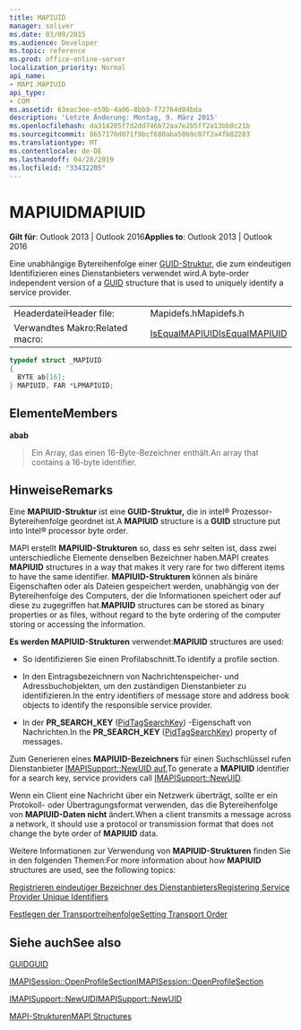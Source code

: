 ```yaml
---
title: MAPIUID
manager: soliver
ms.date: 03/09/2015
ms.audience: Developer
ms.topic: reference
ms.prod: office-online-server
localization_priority: Normal
api_name:
- MAPI.MAPIUID
api_type:
- COM
ms.assetid: 63eac3ee-e59b-4a06-8bb9-f72764d84bda
description: 'Letzte Änderung: Montag, 9. März 2015'
ms.openlocfilehash: da314205f7d2dd746b72aa7e2b5ff2a13bb0c21b
ms.sourcegitcommit: 8657170d071f9bcf680aba50b9c07f2a4fb82283
ms.translationtype: MT
ms.contentlocale: de-DE
ms.lasthandoff: 04/28/2019
ms.locfileid: "33432205"
---
```

# <a name="mapiuid"></a><span data-ttu-id="0e13f-103">MAPIUID</span><span class="sxs-lookup"><span data-stu-id="0e13f-103">MAPIUID</span></span>

  
  
<span data-ttu-id="0e13f-104">**Gilt für**: Outlook 2013 | Outlook 2016</span><span class="sxs-lookup"><span data-stu-id="0e13f-104">**Applies to**: Outlook 2013 | Outlook 2016</span></span> 
  
<span data-ttu-id="0e13f-105">Eine unabhängige Bytereihenfolge einer [GUID-Struktur,](guid.md) die zum eindeutigen Identifizieren eines Dienstanbieters verwendet wird.</span><span class="sxs-lookup"><span data-stu-id="0e13f-105">A byte-order independent version of a [GUID](guid.md) structure that is used to uniquely identify a service provider.</span></span> 
  
|||
|:-----|:-----|
|<span data-ttu-id="0e13f-106">Headerdatei</span><span class="sxs-lookup"><span data-stu-id="0e13f-106">Header file:</span></span>  <br/> |<span data-ttu-id="0e13f-107">Mapidefs.h</span><span class="sxs-lookup"><span data-stu-id="0e13f-107">Mapidefs.h</span></span>  <br/> |
|<span data-ttu-id="0e13f-108">Verwandtes Makro:</span><span class="sxs-lookup"><span data-stu-id="0e13f-108">Related macro:</span></span>  <br/> |[<span data-ttu-id="0e13f-109">IsEqualMAPIUID</span><span class="sxs-lookup"><span data-stu-id="0e13f-109">IsEqualMAPIUID</span></span>](isequalmapiuid.md) <br/> |
   
```cpp
typedef struct _MAPIUID
{
  BYTE ab[16];
} MAPIUID, FAR *LPMAPIUID;

```

## <a name="members"></a><span data-ttu-id="0e13f-110">Elemente</span><span class="sxs-lookup"><span data-stu-id="0e13f-110">Members</span></span>

 <span data-ttu-id="0e13f-111">**ab**</span><span class="sxs-lookup"><span data-stu-id="0e13f-111">**ab**</span></span>
  
> <span data-ttu-id="0e13f-112">Ein Array, das einen 16-Byte-Bezeichner enthält.</span><span class="sxs-lookup"><span data-stu-id="0e13f-112">An array that contains a 16-byte identifier.</span></span>
    
## <a name="remarks"></a><span data-ttu-id="0e13f-113">Hinweise</span><span class="sxs-lookup"><span data-stu-id="0e13f-113">Remarks</span></span>

<span data-ttu-id="0e13f-114">Eine **MAPIUID-Struktur** ist eine **GUID-Struktur,** die in intel® Prozessor-Bytereihenfolge geordnet ist.</span><span class="sxs-lookup"><span data-stu-id="0e13f-114">A **MAPIUID** structure is a **GUID** structure put into Intel® processor byte order.</span></span> 
  
<span data-ttu-id="0e13f-115">MAPI erstellt **MAPIUID-Strukturen** so, dass es sehr selten ist, dass zwei unterschiedliche Elemente denselben Bezeichner haben.</span><span class="sxs-lookup"><span data-stu-id="0e13f-115">MAPI creates **MAPIUID** structures in a way that makes it very rare for two different items to have the same identifier.</span></span> <span data-ttu-id="0e13f-116">**MAPIUID-Strukturen** können als binäre Eigenschaften oder als Dateien gespeichert werden, unabhängig von der Bytereihenfolge des Computers, der die Informationen speichert oder auf diese zu zugegriffen hat.</span><span class="sxs-lookup"><span data-stu-id="0e13f-116">**MAPIUID** structures can be stored as binary properties or as files, without regard to the byte ordering of the computer storing or accessing the information.</span></span> 
  
 <span data-ttu-id="0e13f-117">**Es werden MAPIUID-Strukturen** verwendet:</span><span class="sxs-lookup"><span data-stu-id="0e13f-117">**MAPIUID** structures are used:</span></span> 
  
- <span data-ttu-id="0e13f-118">So identifizieren Sie einen Profilabschnitt.</span><span class="sxs-lookup"><span data-stu-id="0e13f-118">To identify a profile section.</span></span>
    
- <span data-ttu-id="0e13f-119">In den Eintragsbezeichnern von Nachrichtenspeicher- und Adressbuchobjekten, um den zuständigen Dienstanbieter zu identifizieren.</span><span class="sxs-lookup"><span data-stu-id="0e13f-119">In the entry identifiers of message store and address book objects to identify the responsible service provider.</span></span>
    
- <span data-ttu-id="0e13f-120">In der **PR_SEARCH_KEY** ([PidTagSearchKey](pidtagsearchkey-canonical-property.md)) -Eigenschaft von Nachrichten.</span><span class="sxs-lookup"><span data-stu-id="0e13f-120">In the **PR_SEARCH_KEY** ([PidTagSearchKey](pidtagsearchkey-canonical-property.md)) property of messages.</span></span>
    
<span data-ttu-id="0e13f-121">Zum Generieren eines **MAPIUID-Bezeichners** für einen Suchschlüssel rufen Dienstanbieter [IMAPISupport::NewUID auf.](imapisupport-newuid.md)</span><span class="sxs-lookup"><span data-stu-id="0e13f-121">To generate a **MAPIUID** identifier for a search key, service providers call [IMAPISupport::NewUID](imapisupport-newuid.md).</span></span>
  
<span data-ttu-id="0e13f-122">Wenn ein Client eine Nachricht über ein Netzwerk überträgt, sollte er ein Protokoll- oder Übertragungsformat verwenden, das die Bytereihenfolge von **MAPIUID-Daten nicht** ändert.</span><span class="sxs-lookup"><span data-stu-id="0e13f-122">When a client transmits a message across a network, it should use a protocol or transmission format that does not change the byte order of **MAPIUID** data.</span></span> 
  
<span data-ttu-id="0e13f-123">Weitere Informationen zur Verwendung von **MAPIUID-Strukturen** finden Sie in den folgenden Themen:</span><span class="sxs-lookup"><span data-stu-id="0e13f-123">For more information about how **MAPIUID** structures are used, see the following topics:</span></span> 
  
[<span data-ttu-id="0e13f-124">Registrieren eindeutiger Bezeichner des Dienstanbieters</span><span class="sxs-lookup"><span data-stu-id="0e13f-124">Registering Service Provider Unique Identifiers</span></span>](registering-service-provider-unique-identifiers.md)
  
[<span data-ttu-id="0e13f-125">Festlegen der Transportreihenfolge</span><span class="sxs-lookup"><span data-stu-id="0e13f-125">Setting Transport Order</span></span>](setting-transport-order.md)
  
## <a name="see-also"></a><span data-ttu-id="0e13f-126">Siehe auch</span><span class="sxs-lookup"><span data-stu-id="0e13f-126">See also</span></span>



[<span data-ttu-id="0e13f-127">GUID</span><span class="sxs-lookup"><span data-stu-id="0e13f-127">GUID</span></span>](guid.md)
  
[<span data-ttu-id="0e13f-128">IMAPISession::OpenProfileSection</span><span class="sxs-lookup"><span data-stu-id="0e13f-128">IMAPISession::OpenProfileSection</span></span>](imapisession-openprofilesection.md)
  
[<span data-ttu-id="0e13f-129">IMAPISupport::NewUID</span><span class="sxs-lookup"><span data-stu-id="0e13f-129">IMAPISupport::NewUID</span></span>](imapisupport-newuid.md)


[<span data-ttu-id="0e13f-130">MAPI-Strukturen</span><span class="sxs-lookup"><span data-stu-id="0e13f-130">MAPI Structures</span></span>](mapi-structures.md)

